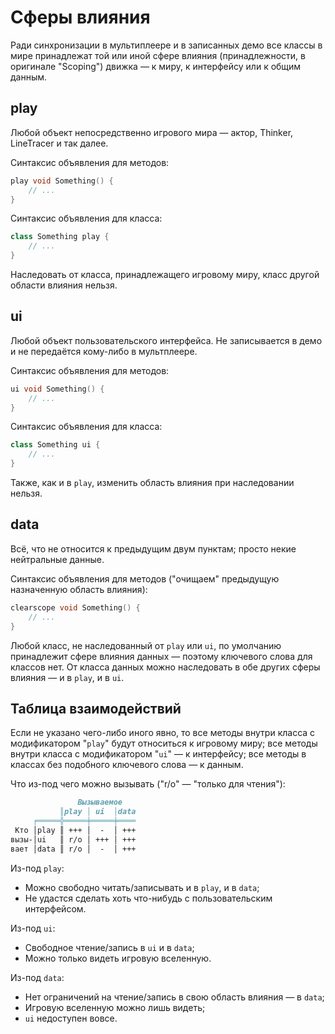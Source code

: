 # Сферы влияния

Ради синхронизации в мультиплеере и в записанных демо все классы в мире принадлежат той или иной сфере влияния (принадлежности, в оригинале "Scoping") движка — к миру, к интерфейсу или к общим данным.



## play

Любой объект непосредственно игрового мира — актор, Thinker, LineTracer и так далее.

Синтаксис объявления для методов:

```CPP
play void Something() {
    // ...
}
```

Синтаксис объявления для класса:

```CPP
class Something play {
    // ...
}
```

Наследовать от класса, принадлежащего игровому миру, класс другой области влияния нельзя.



## ui

Любой объект пользовательского интерфейса. Не записывается в демо и не передаётся кому-либо в мультплеере.

Синтаксис объявления для методов:

```CPP
ui void Something() {
    // ...
}
```

Синтаксис объявления для класса:

```CPP
class Something ui {
    // ...
}
```

Также, как и в `play`, изменить область влияния при наследовании нельзя.


## data

Всё, что не относится к предыдущим двум пунктам; просто некие нейтральные данные.

Синтаксис объявления для методов ("очищаем" предыдущую назначенную область влияния):

```CPP
clearscope void Something() {
    // ...
}
```

Любой класс, не наследованный от `play` или `ui`, по умолчанию принадлежит сфере влияния данных — поэтому ключевого слова для классов нет. От класса данных можно наследовать в обе других сферы влияния — и в `play`, и в `ui`.



## Таблица взаимодействий

Если не указано чего-либо иного явно, то все методы внутри класса с модификатором "`play`" будут относиться к игровому миру; все методы внутри класса с модификатором "`ui`" — к интерфейсу; все методы в классах без подобного ключевого слова — к данным.

Что из-под чего можно вызывать ("r/o" — "только для чтения"):

```md
               Вызываемое
           ║play │ ui  │data
     ╒═════╬═════╪═════╪════
 Кто │play ║ +++ │  -  │ +++
вызы-│ui   ║ r/o │ +++ │ +++
вает │data ║ r/o │  -  │ +++
```

Из-под `play`:
 * Можно свободно читать/записывать и в `play`, и в `data`;
 * Не удастся сделать хоть что-нибудь с пользовательским интерфейсом.

Из-под `ui`:
 * Свободное чтение/запись в `ui` и в `data`;
 * Можно только видеть игровую вселенную.

Из-под `data`:
 * Нет ограничений на чтение/запись в свою область влияния — в `data`;
 * Игровую вселенную можно лишь видеть;
 * `ui` недоступен вовсе.
